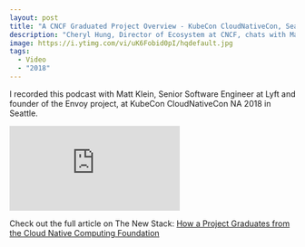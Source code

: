 ```yaml
---
layout: post
title: "A CNCF Graduated Project Overview - KubeCon CloudNativeCon, Seattle"
description: "Cheryl Hung, Director of Ecosystem at CNCF, chats with Matt Klein of Envoy about what graduation means for CNCF projects on The New Stack."
image: https://i.ytimg.com/vi/uK6Fobid0pI/hqdefault.jpg
tags:
  - Video
  - "2018"
---
```


I recorded this podcast with Matt Klein, Senior Software Engineer at Lyft and founder of the Envoy project, at KubeCon CloudNativeCon NA 2018 in Seattle.

<div class="video-wrapper">
    <iframe src="https://www.youtube.com/embed/uK6Fobid0pI?start=20" frameborder="0" allowfullscreen></iframe>
</div>

Check out the full article on The New Stack: [How a Project Graduates from the Cloud Native Computing Foundation](https://thenewstack.io/how-a-project-graduates-from-the-cloud-native-computing-foundation/)
